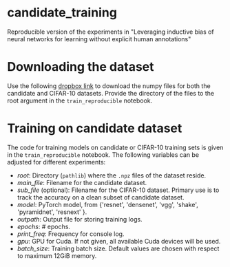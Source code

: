 # candidate_training
Reproducible version of the experiments in "Leveraging inductive bias of neural networks for learning without explicit human annotations"

# Downloading the dataset
Use the following [dropbox link](https://www.dropbox.com/sh/eh07jhrwxjugqbb/AAClfTPne3uWlcnjc__FNkKpa?dl=0) to download the numpy files for both the candidate and CIFAR-10 datasets. Provide the directory of the files to the root argument in the `train_reproducible` notebook.

# Training on candidate dataset
The code for training models on candidate or CIFAR-10 training sets is given in the `train_reproducible` notebook. The following variables can be adjusted for different experiments:
- *root*: Directory (`pathlib`) where the `.npz` files of the dataset reside.
- *main_file*: Filename for the candidate dataset.
- *sub_file* (optional): Filename for the CIFAR-10 dataset. Primary use is to track the accuracy on a clean subset of candidate dataset.
- *model*: PyTorch model, from \{'resnet', 'densenet', 'vgg', 'shake', 'pyramidnet', 'resnext' \}.
- *outpath*: Output file for storing training logs.
- *epochs*: \# epochs.
- *print_freq*: Frequency for console log.
- *gpu*: GPU for Cuda. If not given, all available Cuda devices will be used.
- *batch_size*: Training batch size. Default values are chosen with respect to maximum 12GiB memory.
